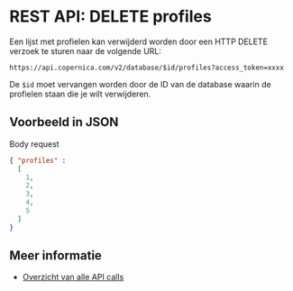# REST API: DELETE profiles

Een lijst met profielen kan verwijderd worden door een HTTP DELETE verzoek te sturen naar de volgende URL:

`https://api.copernica.com/v2/database/$id/profiles?access_token=xxxx`

De `$id` moet vervangen worden door de ID van de database waarin de profielen staan die je wilt verwijderen.

## Voorbeeld in JSON

Body request

```JSON
{ "profiles" :
  [
    1,
    2,
    3,
    4,
    5
  ]
}
```


## Meer informatie

* [Overzicht van alle API calls](rest-api)

